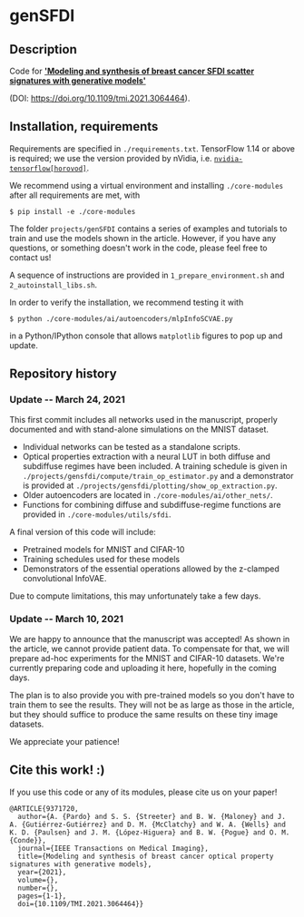 # genSFDI
## Description
Code for [**'Modeling and synthesis of breast cancer SFDI scatter signatures with generative models'**](https://doi.org/10.1109/tmi.2021.3064464) 

(DOI: https://doi.org/10.1109/tmi.2021.3064464). 

## Installation, requirements

Requirements are specified in `./requirements.txt`. TensorFlow 1.14 or above is required; we use the version provided by nVidia, i.e. [`nvidia-tensorflow[horovod]`](https://github.com/NVIDIA/tensorflow).

We recommend using a virtual environment and installing `./core-modules` after all requirements are met, with 

```
$ pip install -e ./core-modules
```

The folder `projects/genSFDI` contains a series of examples and tutorials to train and use the models shown in the article. However, if you have any questions, or something doesn't work in the code, please feel free to contact us!

A sequence of instructions are provided in `1_prepare_environment.sh` and `2_autoinstall_libs.sh`.

In order to verify the installation, we recommend testing it with 

```$ python ./core-modules/ai/autoencoders/mlpInfoSCVAE.py```

in a Python/IPython console that allows `matplotlib` figures to pop up and update.

## Repository history
### Update -- March 24, 2021
This first commit includes all networks used in the manuscript, properly documented and with stand-alone simulations on the MNIST dataset. 

* Individual networks can be tested as a standalone scripts.
* Optical properties extraction with a neural LUT in both diffuse and subdiffuse regimes have been included. A training schedule is given in `./projects/gensfdi/compute/train_op_estimator.py` and a demonstrator is provided at `./projects/gensfdi/plotting/show_op_extraction.py`.
* Older autoencoders are located in `./core-modules/ai/other_nets/`.
* Functions for combining diffuse and subdiffuse-regime functions are provided in `./core-modules/utils/sfdi`.

A final version of this code will include:
* Pretrained models for MNIST and CIFAR-10
* Training schedules used for these models
* Demonstrators of the essential operations allowed by the z-clamped convolutional InfoVAE.

Due to compute limitations, this may unfortunately take a few days. 

### Update -- March 10, 2021
We are happy to announce that the manuscript was accepted! As shown in the article, we cannot provide patient data. To compensate for that, we will prepare ad-hoc experiments for the MNIST and CIFAR-10 datasets. We're currently preparing code and uploading it here, hopefully in the coming days. 

The plan is to also provide you with pre-trained models so you don't have to train them to see the results. They will not be as large as those in the article, but they should suffice to produce the same results on these tiny image datasets.

We appreciate your patience!

## Cite this work! :)
If you use this code or any of its modules, please cite us on your paper!

```
@ARTICLE{9371720,
  author={A. {Pardo} and S. S. {Streeter} and B. W. {Maloney} and J. A. {Gutiérrez-Gutiérrez} and D. M. {McClatchy} and W. A. {Wells} and K. D. {Paulsen} and J. M. {López-Higuera} and B. W. {Pogue} and O. M. {Conde}},
  journal={IEEE Transactions on Medical Imaging}, 
  title={Modeling and synthesis of breast cancer optical property signatures with generative models}, 
  year={2021},
  volume={},
  number={},
  pages={1-1},
  doi={10.1109/TMI.2021.3064464}}
```




